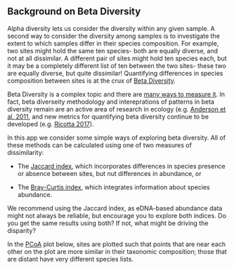 ## Background on Beta Diversity

Alpha diversity lets us consider the diversity within any given sample.  A second way to consider the diversity among samples is to investigate the extent to which samples differ in their species composition. For example, two sites might hold the same ten species- both are equally diverse, and not at all dissimilar. A different pair of sites might hold ten species each, but it may be a completely different list of ten between the two sites- these two are equally diverse, but quite dissimilar! Quantifying differences in species composition between sites is at the crux of [Beta Diversity](https://en.wikipedia.org/wiki/Beta_diversity). 

Beta Diversity is a complex topic and there are [many ways to measure it](https://methodsblog.wordpress.com/2015/05/27/beta_diversity/). In fact, beta diverseity methodology and intereprations of patterns in beta diversity remain are an active area of research in ecology (e.g. [Anderson et al. 2011](https://onlinelibrary.wiley.com/doi/abs/10.1111/j.1461-0248.2010.01552.x), and new metrics for quantifying beta diversity continue to be developed (e.g. [Ricotta 2017](https://onlinelibrary.wiley.com/doi/abs/10.1002/ece3.2980)). 

In this app we consider some simple ways of exploring beta diversity. All of these methods can be calculated using one of two measures of dissimilarity:

- The [Jaccard index](https://cals.arizona.edu/classes/rnr555/lecnotes/10.html), which incorporates differences in species presence or absence between sites, but nut differences in abundance, or   

- The [Bray-Curtis index](https://en.wikipedia.org/wiki/Bray%E2%80%93Curtis_dissimilarity), which integrates information about species abundance. 

We recommend using the Jaccard index, as eDNA-based abundance data might not always be reliable, but encourage you to explore both indices. Do you get the same results using both? If not, what might be driving the disparity?

In the [PCoA](https://en.wikipedia.org/wiki/Multidimensional_scaling#Types) plot below, sites are plotted such that points that are near each other on the plot are more similar in their taxonomic composition; those that are distant have very different species lists.



